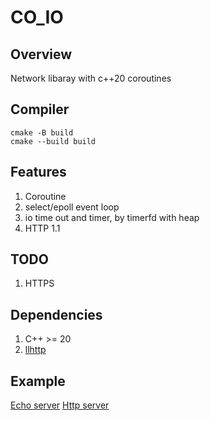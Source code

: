 # CO_IO

## Overview
Network libaray with c++20 coroutines

## Compiler
```
cmake -B build
cmake --build build
```

## Features

1. Coroutine
2. select/epoll event loop
3. io time out and timer, by timerfd with heap
4. HTTP 1.1

## TODO

1. HTTPS

## Dependencies

1. C++ >= 20
2. [llhttp](https://github.com/nodejs/llhttp)

## Example
[Echo server](./example/echo_server.cpp)
[Http server](./example/http_server.cpp)

